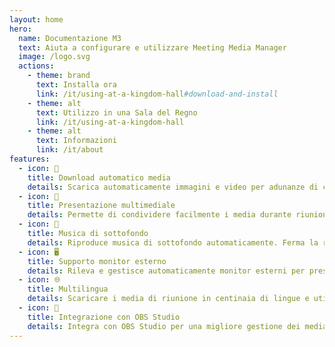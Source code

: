 ```yaml
---
layout: home
hero:
  name: Documentazione M3
  text: Aiuta a configurare e utilizzare Meeting Media Manager
  image: /logo.svg
  actions:
    - theme: brand
      text: Installa ora
      link: /it/using-at-a-kingdom-hall#download-and-install
    - theme: alt
      text: Utilizzo in una Sala del Regno
      link: /it/using-at-a-kingdom-hall
    - theme: alt
      text: Informazioni
      link: /it/about
features:
  - icon: 🚀
    title: Download automatico media
    details: Scarica automaticamente immagini e video per adunanze di congregazione in qualsiasi lingua disponibile sul sito ufficiale dei Testimoni di Geova.
  - icon: 🎦
    title: Presentazione multimediale
    details: Permette di condividere facilmente i media durante riunioni ibride o in persona.
  - icon: 🎵
    title: Musica di sottofondo
    details: Riproduce musica di sottofondo automaticamente. Ferma la riproduzione prima dell'inizio della riunione. La musica di sottofondo può essere riavviata con un clic dopo la riunione.
  - icon: 🖥️
    title: Supporto monitor esterno
    details: Rileva e gestisce automaticamente monitor esterni per presentazioni multimediali fluide.
  - icon: 🌐
    title: Multilingua
    details: Scaricare i media di riunione in centinaia di lingue e utilizzare l'interfaccia di M³ in una delle molte lingue disponibili.
  - icon: 🧩
    title: Integrazione con OBS Studio
    details: Integra con OBS Studio per una migliore gestione dei media e capacità di presentazione.
---
```

